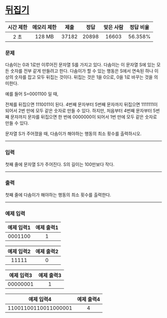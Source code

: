 # [뒤집기](https://www.acmicpc.net/problem/1439)

<div align = center>

| 시간 제한 | 메모리 제한 | 제출  | 정답  | 맞은 사람 | 정답 비율 |
| :-------: | :---------: | :---: | :---: | :-------: | :-------: |
|   2 초    |   128 MB    | 37182 | 20898 |   16603   |  56.358%  |

</div>

### 문제

다솜이는 0과 1로만 이루어진 문자열 S를 가지고 있다. 다솜이는 이 문자열 S에 있는 모든 숫자를 전부 같게 만들려고 한다. 다솜이가 할 수 있는 행동은 S에서 연속된 하나 이상의 숫자를 잡고 모두 뒤집는 것이다. 뒤집는 것은 1을 0으로, 0을 1로 바꾸는 것을 의미한다.

예를 들어 S=0001100 일 때,

전체를 뒤집으면 1110011이 된다.
4번째 문자부터 5번째 문자까지 뒤집으면 1111111이 되어서 2번 만에 모두 같은 숫자로 만들 수 있다.
하지만, 처음부터 4번째 문자부터 5번째 문자까지 문자를 뒤집으면 한 번에 0000000이 되어서 1번 만에 모두 같은 숫자로 만들 수 있다.

문자열 S가 주어졌을 때, 다솜이가 해야하는 행동의 최소 횟수를 출력하시오.

---

### 입력

첫째 줄에 문자열 S가 주어진다. S의 길이는 100만보다 작다.

---

### 출력

첫째 줄에 다솜이가 해야하는 행동의 최소 횟수를 출력한다.

---

### 예제 입력

| 예제 입력1 | 예제 출력1 |
| :--------: | :--------: |
|  0001100   |     1      |

| 예제 입력2 | 예제 출력2 |
| :--------: | :--------: |
|   11111    |     0      |

| 예제 입력3 | 예제 출력3 |
| :--------: | :--------: |
|  00000001  |     1      |

|      예제 입력4      | 예제 출력4 |
| :------------------: | :--------: |
| 11001100110011000001 |     4      |
